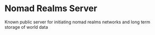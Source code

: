 # Nomad Realms Server
Known public server for initiating nomad realms networks and long term storage of world data
